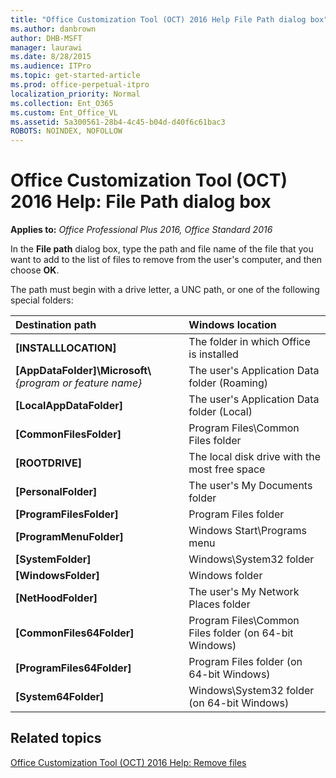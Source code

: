 ```yaml
---
title: "Office Customization Tool (OCT) 2016 Help File Path dialog box"
ms.author: danbrown
author: DHB-MSFT
manager: laurawi
ms.date: 8/28/2015
ms.audience: ITPro
ms.topic: get-started-article
ms.prod: office-perpetual-itpro
localization_priority: Normal
ms.collection: Ent_O365
ms.custom: Ent_Office_VL
ms.assetid: 5a300561-28b4-4c45-b04d-d40f6c61bac3
ROBOTS: NOINDEX, NOFOLLOW
---
```


# Office Customization Tool (OCT) 2016 Help: File Path dialog box

**Applies to:** *Office Professional Plus 2016, Office Standard 2016*

In the **File path** dialog box, type the path and file name of the file that you want to add to the list of files to remove from the user's computer, and then choose **OK**.
  
The path must begin with a drive letter, a UNC path, or one of the following special folders:
  


| **Destination path**                                              | **Windows location**                                         |
|:------------------------------------------------------------------|:-------------------------------------------------------------|
| **[INSTALLLOCATION]** <br/>                                       | The folder in which Office is installed  <br/>               |
| **[AppDataFolder]\Microsoft\\** *{program or feature name}* <br/> | The user's Application Data folder (Roaming)  <br/>          |
| **[LocalAppDataFolder]** <br/>                                    | The user's Application Data folder (Local)  <br/>            |
| **[CommonFilesFolder]** <br/>                                     | Program Files\Common Files folder  <br/>                     |
| **[ROOTDRIVE]** <br/>                                             | The local disk drive with the most free space  <br/>         |
| **[PersonalFolder]** <br/>                                        | The user's My Documents folder  <br/>                        |
| **[ProgramFilesFolder]** <br/>                                    | Program Files folder  <br/>                                  |
| **[ProgramMenuFolder]** <br/>                                     | Windows Start\Programs menu  <br/>                           |
| **[SystemFolder]** <br/>                                          | Windows\System32 folder  <br/>                               |
| **[WindowsFolder]** <br/>                                         | Windows folder  <br/>                                        |
| **[NetHoodFolder]** <br/>                                         | The user's My Network Places folder  <br/>                   |
| **[CommonFiles64Folder]** <br/>                                   | Program Files\Common Files folder (on 64-bit Windows)  <br/> |
| **[ProgramFiles64Folder]** <br/>                                  | Program Files folder (on 64-bit Windows)  <br/>              |
| **[System64Folder]** <br/>                                        | Windows\System32 folder (on 64-bit Windows)  <br/>           |
   
## Related topics
[Office Customization Tool (OCT) 2016 Help: Remove files](oct-2016-help-remove-files.md)


